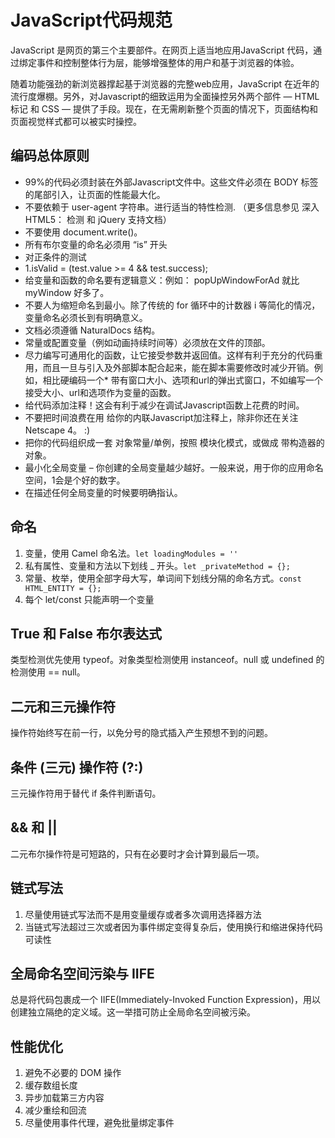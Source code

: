 # JavaScript代码规范
JavaScript 是网页的第三个主要部件。在网页上适当地应用JavaScript 代码，通过绑定事件和控制整体行为层，能够增强整体的用户和基于浏览器的体验。

随着功能强劲的新浏览器撑起基于浏览器的完整web应用，JavaScript 在近年的流行度爆棚。另外，对Javascript的细致运用为全面操控另外两个部件 — HTML 标记 和 CSS — 提供了手段。现在，在无需刷新整个页面的情况下，页面结构和页面视觉样式都可以被实时操控。

## 编码总体原则
* 99%的代码必须封装在外部Javascript文件中。这些文件必须在 BODY 标签的尾部引入，让页面的性能最大化。
* 不要依赖于 user-agent 字符串。进行适当的特性检测. （更多信息参见 深入 HTML5： 检测 和 jQuery 支持文档）
* 不要使用 document.write()。
* 所有布尔变量的命名必须用 “is” 开头
* 对正条件的测试
* 1.isValid = (test.value >= 4 && test.success);
* 给变量和函数的命名要有逻辑意义：例如： popUpWindowForAd 就比 myWindow 好多了。
* 不要人为缩短命名到最小。除了传统的 for 循环中的计数器 i 等简化的情况，变量命名必须长到有明确意义。
* 文档必须遵循 NaturalDocs 结构。
* 常量或配置变量（例如动画持续时间等）必须放在文件的顶部。
* 尽力编写可通用化的函数，让它接受参数并返回值。这样有利于充分的代码重用，而且一旦与引入及外部脚本配合起来，能在脚本需要修改时减少开销。例如，相比硬编码一个* 带有窗口大小、选项和url的弹出式窗口，不如编写一个接受大小、url和选项作为变量的函数。
* 给代码添加注释！这会有利于减少在调试Javascript函数上花费的时间。
* 不要把时间浪费在用 <!-- --> 给你的内联Javascript加注释上，除非你还在关注 Netscape 4。 :)
* 把你的代码组织成一套 对象常量/单例，按照 模块化模式，或做成 带构造器的对象。
* 最小化全局变量 – 你创建的全局变量越少越好。一般来说，用于你的应用命名空间，1会是个好的数字。
* 在描述任何全局变量的时候要明确指认。

## 命名
1. 变量，使用 Camel 命名法。`let loadingModules = ''`
2. 私有属性、变量和方法以下划线 _ 开头。`let _privateMethod = {};`
3. 常量、枚举，使用全部字母大写，单词间下划线分隔的命名方式。`const HTML_ENTITY = {};`
4. 每个 let/const 只能声明一个变量

## True 和 False 布尔表达式
类型检测优先使用 typeof。对象类型检测使用 instanceof。null 或 undefined 的检测使用 == null。

## 二元和三元操作符
操作符始终写在前一行，以免分号的隐式插入产生预想不到的问题。

## 条件 (三元) 操作符 (?:)
三元操作符用于替代 if 条件判断语句。

## && 和 ||
二元布尔操作符是可短路的，只有在必要时才会计算到最后一项。

## 链式写法
1. 尽量使用链式写法而不是用变量缓存或者多次调用选择器方法
2. 当链式写法超过三次或者因为事件绑定变得复杂后，使用换行和缩进保持代码可读性

## 全局命名空间污染与 IIFE
总是将代码包裹成一个 IIFE(Immediately-Invoked Function Expression)，用以创建独立隔绝的定义域。这一举措可防止全局命名空间被污染。




## 性能优化
1. 避免不必要的 DOM 操作
2. 缓存数组长度
3. 异步加载第三方内容
4. 减少重绘和回流
5. 尽量使用事件代理，避免批量绑定事件

